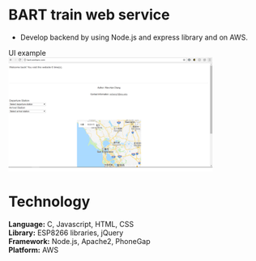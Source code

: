 # BART train web service
- Develop backend by using Node.js and express library and on AWS.

UI example<br>
<img src="/page.png" title="page" width="80%" height="80%">

# Technology
**Language:** C, Javascript, HTML, CSS<br>
**Library:** ESP8266 libraries, jQuery<br>
**Framework:** Node.js, Apache2, PhoneGap<br>
**Platform:** AWS<br>

